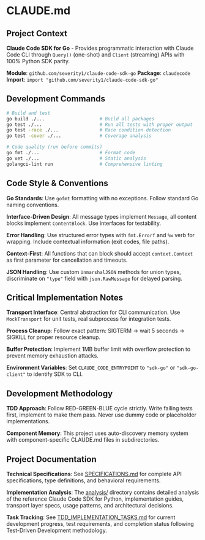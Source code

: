 # CLAUDE.md

## Project Context

**Claude Code SDK for Go** - Provides programmatic interaction with Claude Code CLI through `Query()` (one-shot) and `Client` (streaming) APIs with 100% Python SDK parity.

**Module**: `github.com/severity1/claude-code-sdk-go`
**Package**: `claudecode`
**Import**: `import "github.com/severity1/claude-code-sdk-go"`

## Development Commands

```bash
# Build and test
go build ./...                    # Build all packages
go test ./...                     # Run all tests with proper output
go test -race ./...               # Race condition detection
go test -cover ./...              # Coverage analysis

# Code quality (run before commits)
go fmt ./...                      # Format code
go vet ./...                      # Static analysis
golangci-lint run                 # Comprehensive linting
```

## Code Style & Conventions

**Go Standards**: Use `gofmt` formatting with no exceptions. Follow standard Go naming conventions.

**Interface-Driven Design**: All message types implement `Message`, all content blocks implement `ContentBlock`. Use interfaces for testability.

**Error Handling**: Use structured error types with `fmt.Errorf` and `%w` verb for wrapping. Include contextual information (exit codes, file paths).

**Context-First**: All functions that can block should accept `context.Context` as first parameter for cancellation and timeouts.

**JSON Handling**: Use custom `UnmarshalJSON` methods for union types, discriminate on `"type"` field with `json.RawMessage` for delayed parsing.

## Critical Implementation Notes

**Transport Interface**: Central abstraction for CLI communication. Use `MockTransport` for unit tests, real subprocess for integration tests.

**Process Cleanup**: Follow exact pattern: SIGTERM → wait 5 seconds → SIGKILL for proper resource cleanup.

**Buffer Protection**: Implement 1MB buffer limit with overflow protection to prevent memory exhaustion attacks.

**Environment Variables**: Set `CLAUDE_CODE_ENTRYPOINT` to `"sdk-go"` or `"sdk-go-client"` to identify SDK to CLI.

## Development Methodology

**TDD Approach**: Follow RED-GREEN-BLUE cycle strictly. Write failing tests first, implement to make them pass. Never use dummy code or placeholder implementations.

**Component Memory**: This project uses auto-discovery memory system with component-specific CLAUDE.md files in subdirectories.

## Project Documentation

**Technical Specifications**: See [SPECIFICATIONS.md](SPECIFICATIONS.md) for complete API specifications, type definitions, and behavioral requirements.

**Implementation Analysis**: The [analysis/](analysis/) directory contains detailed analysis of the reference Claude Code SDK for Python, implementation guides, transport layer specs, usage patterns, and architectural decisions.

**Task Tracking**: See [TDD_IMPLEMENTATION_TASKS.md](TDD_IMPLEMENTATION_TASKS.md) for current development progress, test requirements, and completion status following Test-Driven Development methodology.